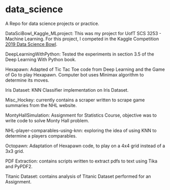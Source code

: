 # data_science
A Repo for data science projects or practice.

DataSciBowl_Kaggle_MLproject: This was my project for UofT SCS 3253 - Machine Learning. For this project, I competed in the Kaggle Competition [2019 Data Science Bowl](https://www.kaggle.com/c/data-science-bowl-2019).

DeepLearningWithPython: Tested the experiments in section 3.5 of the Deep Learning With Python book.

Hexapawn: Adapted of Tic Tac Toe code from Deep Learning and the Game of Go to play Hexapawn. Computer bot uses Minimax algorithm to determine its moves.

Iris Dataset: KNN Classifier implementation on Iris Dataset.

Misc_Hockey: currently contains a scraper written to scrape game summaries from the NHL website.

MontyHallSimulation: Assignment for Statistics Course, objective was to write code to solve Monty Hall problem.

NHL-player-comparables-using-knn: exploring the idea of using KNN to determine a players comparables.

Octopawn: Adaptation of Hexapawn code, to play on a 4x4 grid instead of a 3x3 grid.

PDF Extraction: contains scripts written to extract pdfs to text using Tika and PyPDF2.

Titanic Dataset: contains analysis of Titanic Dataset performed for an Assignment.
